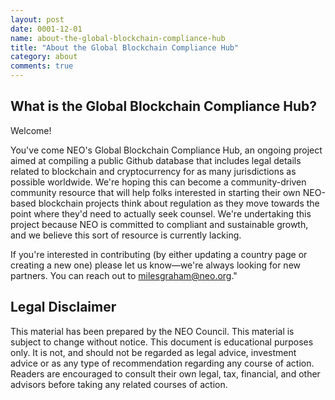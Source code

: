 ```yaml
---
layout: post
date: 0001-12-01
name: about-the-global-blockchain-compliance-hub
title: "About the Global Blockchain Compliance Hub"
category: about
comments: true
---
```


## What is the Global Blockchain Compliance Hub?
Welcome! 

You've come NEO's Global Blockchain Compliance Hub, an ongoing project aimed at compiling a public Github database that includes legal details related to blockchain and cryptocurrency for as many jurisdictions as possible worldwide. We're hoping this can become a community-driven community resource that will help folks interested in starting their own NEO-based blockchain projects think about regulation as they move towards the point where they'd need to actually seek counsel. We're undertaking this project because NEO is committed to compliant and sustainable growth, and we believe this sort of resource is currently lacking. 

If you're interested in contributing (by either updating a country page or creating a new one) please let us know—we're always looking for new partners. You can reach out to [milesgraham@neo.org](milesgraham@neo.org)."

## Legal Disclaimer
This material has been prepared by the NEO Council. This material is subject to change without notice. This
document is educational purposes only. It is not, and should not be regarded as legal advice, investment advice or as
any type of recommendation regarding any course of action. Readers are encouraged to consult their own legal, tax,
financial, and other advisors before taking any related courses of action.
